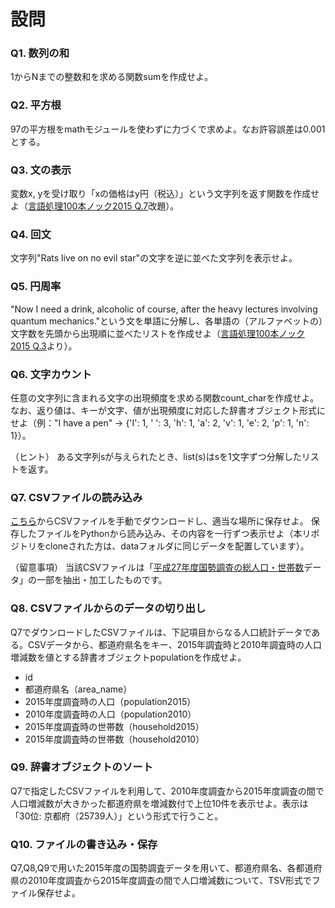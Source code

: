 # 設問

### Q1. 数列の和
1からNまでの整数和を求める関数sumを作成せよ。

### Q2. 平方根
97の平方根をmathモジュールを使わずに力づくで求めよ。なお許容誤差は0.001とする。

### Q3. 文の表示
変数x, yを受け取り「xの価格はy円（税込）」という文字列を返す関数を作成せよ（[言語処理100本ノック2015 Q.7](http://www.cl.ecei.tohoku.ac.jp/nlp100/)改題）。

### Q4. 回文
文字列"Rats live on no evil star"の文字を逆に並べた文字列を表示せよ。

### Q5. 円周率
"Now I need a drink, alcoholic of course, after the heavy lectures involving quantum mechanics."という文を単語に分解し、各単語の（アルファベットの）文字数を先頭から出現順に並べたリストを作成せよ（[言語処理100本ノック 2015 Q.3](http://www.cl.ecei.tohoku.ac.jp/nlp100/)より）。

### Q6. 文字カウント
任意の文字列に含まれる文字の出現頻度を求める関数count_charを作成せよ。なお、返り値は、キーが文字、値が出現頻度に対応した辞書オブジェクト形式にせよ（例："I have a pen" -> {'I': 1, ' ': 3, 'h': 1, 'a': 2, 'v': 1, 'e': 2, 'p': 1, 'n': 1}）。

（ヒント）
ある文字列sが与えられたとき、list(s)はsを1文字ずつ分解したリストを返す。

### Q7. CSVファイルの読み込み
[こちら](https://raw.githubusercontent.com/trycycle/data-science-bootcamp/master/data/population-abstract2010-2015.csv?token=ACEX5YIr6NRqeSmCCu6aOTWzwErbgnN9ks5aKjuuwA%3D%3D)からCSVファイルを手動でダウンロードし、適当な場所に保存せよ。
保存したファイルをPythonから読み込み、その内容を一行ずつ表示せよ（本リポジトリをcloneされた方は、dataフォルダに同じデータを配置しています）。

（留意事項）
当該CSVファイルは「[平成27年度国勢調査の総人口・世帯数](http://www.e-stat.go.jp/SG1/estat/GL08020103.do?_csvDownload_&fileId=000008040403&releaseCount=3)データ」の一部を抽出・加工したものです。


### Q8. CSVファイルからのデータの切り出し
Q7でダウンロードしたCSVファイルは、下記項目からなる人口統計データである。CSVデータから、都道府県名をキー、2015年調査時と2010年調査時の人口増減数を値とする辞書オブジェクトpopulationを作成せよ。
* id
* 都道府県名（area_name）
* 2015年度調査時の人口（population2015）
* 2010年度調査時の人口（population2010）
* 2015年度調査時の世帯数（household2015）
* 2015年度調査時の世帯数（household2010）

### Q9. 辞書オブジェクトのソート
Q7で指定したCSVファイルを利用して、2010年度調査から2015年度調査の間で人口増減数が大きかった都道府県を増減数付で上位10件を表示せよ。表示は「30位: 京都府（25739人）」という形式で行うこと。

### Q10. ファイルの書き込み・保存
Q7,Q8,Q9で用いた2015年度の国勢調査データを用いて、都道府県名、各都道府県の2010年度調査から2015年度調査の間で人口増減数について、TSV形式でファイル保存せよ。
